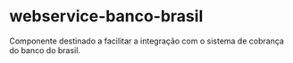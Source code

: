 # webservice-banco-brasil
Componente destinado a facilitar a integração com o sistema de cobrança do banco do brasil.
